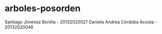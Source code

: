 # arboles-posorden

Santiago Jimenez Bonilla - 20132020021
Daniela Andrea Córdoba Acosta - 20132020046
